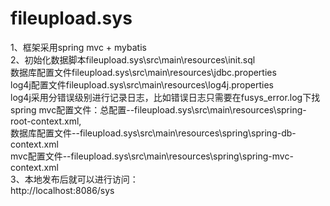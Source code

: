 fileupload.sys
=====================

1、框架采用spring mvc + mybatis  
2、初始化数据脚本fileupload.sys\src\main\resources\init.sql  
   数据库配置文件fileupload.sys\src\main\resources\jdbc.properties  
   log4j配置文件fileupload.sys\src\main\resources\log4j.properties  
   log4j采用分错误级别进行记录日志，比如错误日志只需要在fusys_error.log下找  
   spring mvc配置文件：总配置--fileupload.sys\src\main\resources\spring-root-context.xml,  
	数据库配置文件--fileupload.sys\src\main\resources\spring\spring-db-context.xml  
	mvc配置文件--fileupload.sys\src\main\resources\spring\spring-mvc-context.xml  
3、本地发布后就可以进行访问：  
    http://localhost:8086/sys
